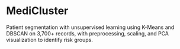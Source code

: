 # MediCluster
Patient segmentation with unsupervised learning using K-Means and DBSCAN on 3,700+ records, with preprocessing, scaling, and PCA visualization to identify risk groups.
